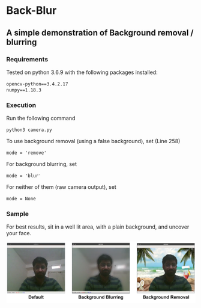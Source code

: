 # Back-Blur
## A simple demonstration of Background removal / blurring

### Requirements

Tested on python 3.6.9 with the following packages installed:

	opencv-python==3.4.2.17
	numpy==1.18.3

### Execution

Run the following command

	python3 camera.py

To use background removal (using a false background), set (Line 258)

	mode = 'remove'

For background blurring, set

	mode = 'blur'

For neither of them (raw camera output), set

	mode = None

### Sample

For best results, sit in a well lit area, with a plain background, and uncover your face.

![Demonstration](/images/demo_backblur.png)